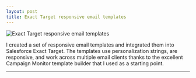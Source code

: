 ```yaml
---
layout: post
title: Exact Target responsive email templates
---
```


![Exact Target responsive email templates](https://cloud.githubusercontent.com/assets/1637993/10108528/1786ce62-6387-11e5-936c-82029fdbf581.jpg "Large example image")

I created a set of responsive email templates and integrated them into Salesforce Exact Target. The templates use personalization strings, are responsive, and work across multiple email clients thanks to the excellent Campaign Monitor template builder that I used as a starting point.

<hr style="clear:both"/>
